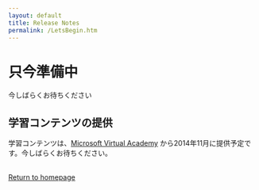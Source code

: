```yaml
---
layout: default
title: Release Notes
permalink: /LetsBegin.htm
---
```


<div class="jumbotron">
  <div class="container">
    <h1>只今準備中</h1>
    <p>今しばらくお待ちください</p>
  </div>
</div>


## 学習コンテンツの提供
学習コンテンツは、[Microsoft Virtual Academy](http://msdn.microsoft.com/ja-jp/dn376515.aspx) から2014年11月に提供予定です。今しばらくお待ちください。

<br/>
  <a class="btn btn-default" href="index.htm" role="button">Return to homepage</a>
